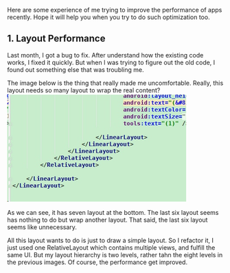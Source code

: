 Here are some experience of me trying to improve the performance of apps recently. Hope it will help you when you try to do such optimization too. 

## 1. Layout Performance
Last month, I got a bug to fix. After understand how the existing code works, I fixed it quickly. But when I was trying to figure out the old code, I found out something else that was troubling me. 

The image below is the thing that really made me uncomfortable. Really, this layout needs so many layout to wrap the real content?
![](./_image/2017-09-23-20-24-01.jpg)

As we can see, it has seven layout at the bottom. The last six layout seems has nothing to do but wrap another layout. That said, the last six layout seems like unnecessary. 

All this layout wants to do is just to draw a simple layout. So I refactor it, I just used one RelativeLayout which contains multiple views, and fulfill the same UI. But my layout hierarchy is two levels, rather tahn the eight levels in the previous images. Of course, the performance get improved. 





